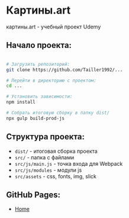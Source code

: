 # Картины.art

картины.art - учебный проект Udemy

## Начало проекта:

```bash

# Загрузить репозиторий:
git clone https://github.com/Tailler1992/...

# Перейти в директорию с проектом:
cd ...

# Установить зависимости:
npm install

# Собрать итоговую сборку в папку dist/
npx gulp build-prod-js

```

## Структура проекта:

- `dist/`          - итоговая сборка проекта
- `src/`           - папка с файлами
- `src/js/main.js` - точка входа для Webpack
- `src/js/modules` - модули js
- `src/assets`     - css, fonts, img, slick

## GitHub Pages:

- [Home](https://tailler1992.github.io/...)